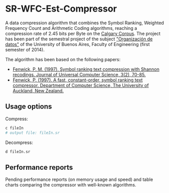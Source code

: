 # SR-WFC-Est-Compressor
A data compression algorithm that combines the Symbol Ranking, Weighted Frequency Count and Arithmetic Coding algorithms, reaching a compression rate of 2.45 bits per Byte on the [Calgary Corpus](https://en.wikipedia.org/wiki/Calgary_corpus). The project has been part of the semestral project of the subject ["Organización de datos"](http://www.fi.uba.ar/sites/default/files/7506.pdf) of the University of Buenos Aires, Faculty of Engineering (first semester of 2014). 

The algorithm has been based on the following papers:
- [Fenwick, P. M. (1997). Symbol ranking text compression with Shannon recodings. Journal of Universal Computer Science, 3(2), 70-85.](http://www.jucs.org/jucs_3_2/symbol_ranking_text_compression/fenwick_p.pdf)
- [Fenwick, P. (1997). A fast, constant-order, symbol ranking text compressor. Department of Computer Science, The University of Auckland, New Zealand.](http://cs.auckland.ac.nz/~peter-f/FTPfiles/TechRep145.ps)

## Usage options
Compress:
```bash
c fileIn
# output file: fileIn.sr
```

Decompress:
```bash
d fileIn.sr
```

## Performance reports
Pending performance reports (on memory usage and speed) and table charts comparing the compressor with well-known algorithms.
